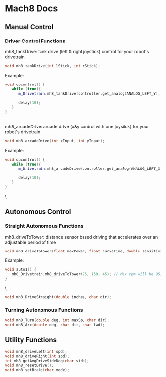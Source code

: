# Mach8 Docs

## Manual Control
### Driver Control Functions
mh8_tankDrive: tank drive (left & right joystick) control for your robot's drivetrain
```c++
void mh8_tankDrive(int lStick, int rStick);
```
Example: 
```c++
void opcontrol() {
   while (true){
      m_Drivetrain.mh8_tankDrive(controller.get_analog(ANALOG_LEFT_Y), controller.get_analog(ANALOG_RIGHT_Y));
      
      delay(10);
   }
}
```
\
mh8_arcadeDrive: arcade drive (x&y control with one joystick) for your robot's drivetrain
```c++
void mh8_arcadeDrive(int xInput, int yInput);
```
Example:
```c++
void opcontrol() {
   while (true){
      m_Drivetrain.mh8_arcadeDrive(controller.get_analog(ANALOG_LEFT_X), controller.get_analog(ANALOG_LEFT_Y));
      
      delay(10);
   }
}
```
\
## Autonomous Control
### Straight Autonomous Functions
mh8_driveToTower: distance sensor based driving that accelerates over an adjustable period of time
```c++
void mh8_driveToTower(float maxPower, float curveTime, double sensitivity);
```
Example:
```c++
void auto1() {
   mh8_Drivetrain.mh8_driveToTower(95, 150, 45); // Max rpm will be 95, The robot will accelerate over 150 ms, The robot will stop moving 45mm from an object
}
```
\
```c++
void mh8_DriveStraight(double inches, char dir);
```

### Turning Autonomous Functions
```c++
void mh8_Turn(double deg, int maxSp, char dir);
void mh8_Arc(double deg, char dir, char fwd);
```

## Utility Functions
```c++
void mh8_driveLeft(int spd);
void mh8_driveRight(int spd);
int mh8_getAvgDriveSideDeg(char side);
void mh8_resetDrive();
void mh8_setBrake(char mode);
```
